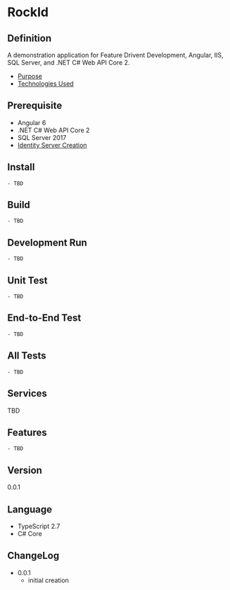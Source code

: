 RockId
======

Definition
----------
A demonstration application for Feature Drivent Development, Angular, IIS, SQL Server, and .NET C# Web API Core 2.

- [Purpose](PURPOSE.md)
- [Technologies Used](TECHNOLOGIES.md)

Prerequisite
------------
- Angular 6
- .NET C# Web API Core 2
- SQL Server 2017
- [Identity Server Creation](IDENTITYSERVERCREATION.md)

Install
-------
    - TBD

Build
-------
    - TBD

Development Run
---------------
    - TBD

Unit Test
---------
    - TBD

End-to-End Test
---------------
    - TBD

All Tests
---------
    - TBD

Services
--------
TBD

Features
--------
    - TBD

Version
----------------
0.0.1

Language
--------
- TypeScript 2.7
- C# Core
    
ChangeLog
---------

- 0.0.1
    - initial creation
